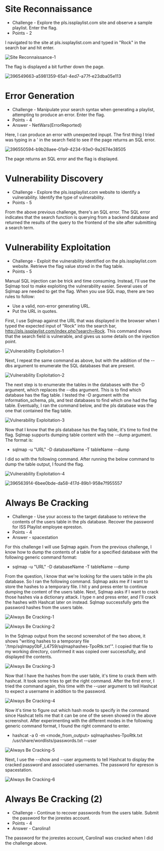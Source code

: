 # Site Reconnaissance

* Challenge - Explore the pls.issplaylist.com site and observe a sample playlist. Enter the flag.
* Points - 2

I navigated to the site at pls.issplaylist.com and typed in "Rock" in the search bar and hit enter. 

![Site Reconnaissance-1](https://github.com/user-attachments/assets/9f7cc207-61cf-45fe-8afe-72ff85698f37)

The flag is displayed a bit further down the page. 

![396549663-a5981359-65a1-4ed7-a77f-e23dba05e113](https://github.com/user-attachments/assets/1a04e7e9-c433-4f59-b382-d401a2ed5ca6)


# Error Generation

* Challenge - Manipulate your search syntax when generating a playlist, attempting to produce an error. Enter the flag.
* Points - 4
* Answer - NetWars{ErrorReported}

Here, I can produce an error with unexpected inpupt. The first thing I tried was typing in a ' in the search field to see if the page returns an SQL error. 

![396550594-b9b28aee-01a9-4234-93e0-9a2674e38505](https://github.com/user-attachments/assets/2fd6eeb3-a3a8-47bd-9f12-900d2e3518fa)

The page returns an SQL error and the flag is displayed. 


# Vulnerability Discovery

* Challenge - Explore the pls.issplaylist.com website to identify a vulnerability. Identify the type of vulnerability.
* Points - 5

From the above previous challenge, there's an SQL error. The SQL error indicates that the search function is querying from a backend database and returned the results of the query to the frontend of the site after submitting a search term. 


# Vulnerability Exploitation

* Challenge - Exploit the vulnerability identified on the pls.issplaylist.com website. Retrieve the flag value stored in the flag table.
* Points - 5

Manual SQL injection can be trick and time consuming. Instead, I'll use the Sqlmap tool to make exploiting the vulnerability easier. Several uses of Sqlmap are needed to get the flag. When you use SQL map, there are two rules to follow:
* Use a valid, non-error generating URL.
* Put the URL in quotes.

First, I use Sqlmap against the URL that was displayed in the browser when I typed the expected input of "Rock" into the search bar, http://pls.issplaylist.com/index.php?search=Rock. This command shows that the search field is vulnerable, and gives us some details on the injection point.  

![Vulnerability Exploitation-1](https://github.com/user-attachments/assets/c3e1d47d-c3b9-4abc-96bf-2b7f2bb57df3)

Next, I repeat the same command as above, but with the addition of the --dbs argument to enumerate the SQL databases that are present. 

![Vulnerability Exploitation-2](https://github.com/user-attachments/assets/ba1be97d-3582-4a93-84e0-573c49489bb2)

The next step is to enumerate the tables in the databases with the -D argument, which replaces the --dbs argument. This is to find which database has the flag table. I tested the -D argument with the information_schema, pls, and test databases to find which one had the flag table. Eventually, I ran the command below, and the pls database was the one that contained the flag table. 

![Vulnerability Exploitation-3](https://github.com/user-attachments/assets/ba1baa31-f68b-4654-988d-dcff6354a4d3)

Now that I know that the pls database has the flag table, it's time to find the flag. Sqlmap supports dumping table content with the --dump argument. The format is:
* sqlmap -u "URL" -D databaseName -T tableName --dump

I did so with the following command. After running the below command to dump the table output, I found the flag. 

![Vulnerability Exploitation-4](https://github.com/user-attachments/assets/f6838295-173e-4859-8131-ea57534688ae)

![396563914-6bee0bde-da58-417d-89b1-958e7f955557](https://github.com/user-attachments/assets/be3128ba-b0ab-4676-897c-165394b647fc)


# Always Be Cracking

* Challenge - Use your access to the target database to retrieve the contents of the users table in the pls database. Recover the password for ISS Playlist employee epreston.
* Points - 4
* Answer - spacestation

For this challenge I will use Sqlmap again. From the previous challenge, I know how to dump the contents of a table for a specified database with the following generic command format:
* sqlmap -u "URL" -D databaseName -T tableName --dump

From the question, I know that we're looking for the users table in the pls database. So I ran the following command. Sqlmap asks me if I want to store the hashes to a temporary file. I hit y and press enter to continue dumping the content of the users table. Next, Sqlmap asks if I want to crack those hashes via a dictionary attack. I type n and press enter, and I'll crack the hashes with Hashcat later on instead. Sqlmap successfully gets the password hashes from the users table.

![Always Be Cracking-1](https://github.com/user-attachments/assets/0c054e03-19cf-426a-aa4d-d5b31493e2d2)

![Always Be Cracking-2](https://github.com/user-attachments/assets/32159ebf-15d5-4192-bcbe-a8ac7fba11d7)

In the Sqlmap output from the second screenshot of the two above, it shows "writing hashes to a temporary file '/tmp/sqlmapy0bF_L4759/sqlmaphashes-TpoRtk.txt'". I copied that file to my working directory, confirmed it was copied over successfully, and displayed the contents. 

![Always Be Cracking-3](https://github.com/user-attachments/assets/ef269b8f-15a0-4eb8-a697-7e9829e7a1b9)

Now that I have the hashes from the user table, it's time to crack them with hashcat. It took some tries to get the right command. After the first error, I tried the command again, this time with the --user argument to tell Hashcat to expect a username in addition to the password. 

![Always Be Cracking-4](https://github.com/user-attachments/assets/59942191-a6f4-4a29-bc51-ef871d244928)

Now it's time to figure out which hash mode to specify in the command since Hashcat tells me that it can be one of the seven showed in the above screenshot. After experimenting with the different modes in the following generic command format, I found the right command to enter. 
* hashcat -a 0 -m <mode_from_output> sqlmaphashes-TpoRtk.txt /usr/share/wordlists/passwords.txt --user

![Always Be Cracking-5](https://github.com/user-attachments/assets/c93ed970-76a7-41b3-ae9c-0fded56c2708)

Next, I use the --show and --user arguments to tell Hashcat to display the cracked password and associated usernames. The password for epreson is spacestation.

![Always Be Cracking-6](https://github.com/user-attachments/assets/951181fc-b1b2-4d51-8cc8-c99c3fb3fa00)


# Always Be Cracking (2)

* Challenge - Continue to recover passwords from the users table. Submit the password for the jorestes account.
* Points - 4
* Answer - Carolina1

The password for the jorestes account, Carolina1 was cracked when I did the challenge above. 

